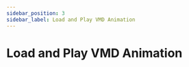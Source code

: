 ```yaml
---
sidebar_position: 3
sidebar_label: Load and Play VMD Animation
---
```


# Load and Play VMD Animation
